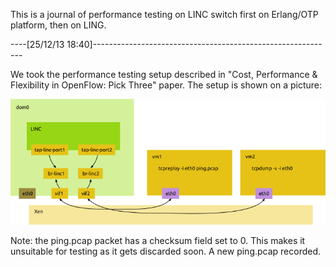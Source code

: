 
This is a journal of performance testing on LINC switch first on Erlang/OTP
platform, then on LING.

----[25/12/13 18:40]------------------------------------------------------------

We took the performance testing setup described in "Cost, Performance &
Flexibility in OpenFlow: Pick Three" paper. The setup is shown on a picture:

![testbed](testbed1.png)

Note: the ping.pcap packet has a checksum field set to 0. This makes it
unsuitable for testing as it gets discarded soon. A new ping.pcap recorded.


